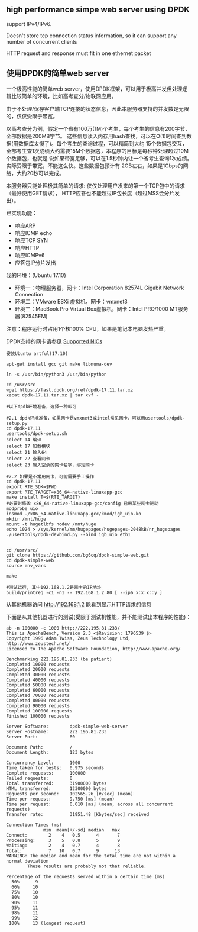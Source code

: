 ## high performance simpe web server using DPDK

support IPv4/IPv6.

Doesn't store tcp connection status information, so it can support any number of concurrent clients

HTTP request and response must fit in one ethernet packet


## 使用DPDK的简单web server

一个极高性能的简单web server，使用DPDK框架，可以用于极高并发但处理逻辑比较简单的环境，比如高考查分/物联网应用。

由于不处理/保存客户端TCP连接的状态信息，因此本服务器支持的并发数是无限的，仅仅受限于带宽。

以高考查分为例，假定一个省有100万(1M)个考生，每个考生的信息有200字节，全部数据是200MB字节。
这些信息读入内存用hash查找，可以在O(1)时间查到数据(用数据库太慢了)。每个考生的查询过程，可以精简到大约
15个数据包交互，全部考生查1次成绩大约需要15M个数据包，本程序的目标是每秒钟处理超过10M个数据包，也就是
说如果带宽足够，可以在1.5秒钟内让一个省考生查询1次成绩。实际受限于带宽，不能这么快。这些数据包预计有
2GB左右，如果是1Gbps的网络，大约20秒可以完成。

本服务器只能处理极其简单的请求: 仅仅处理用户发来的第一个TCP包中的请求（最好使用GET请求），
HTTP应答也不能超过IP包长度（超过MSS会分片发出）。

已实现功能：
* 响应ARP
* 响应ICMP echo
* 响应TCP SYN
* 响应HTTP
* 响应ICMPv6
* 应答包IP分片发出

我的环境：(Ubuntu 17.10)

* 环境一：物理服务器，网卡：Intel Corporation 82574L Gigabit Network Connection
* 环境二：VMware ESXi 虚拟机，网卡：vmxnet3
* 环境三：MacBook Pro Virtual Box虚拟机，网卡：Intel PRO/1000 MT服务器(82545EM)

注意：程序运行时占用1个核100% CPU，如果是笔记本电脑发热严重。

DPDK支持的网卡请参见 [Supported NICs](http://dpdk.org/doc/nics)

```
安装Ubuntu artful(17.10)

apt-get install gcc git make libnuma-dev

ln -s /usr/bin/python3 /usr/bin/python

cd /usr/src
wget https://fast.dpdk.org/rel/dpdk-17.11.tar.xz
xzcat dpdk-17.11.tar.xz | tar xvf -

#以下dpdk环境准备，选择一种即可

#2.1 dpdk环境准备，如果网卡是vmxnet3或intel常见网卡，可以用usertools/dpdk-setup.py
cd dpdk-17.11
usertools/dpdk-setup.sh
select 14 编译
select 17 加载模块
select 21 输入64
select 22 查看网卡
select 23 输入空余的网卡名字，绑定网卡

#2.2 如果是不常用网卡，可能需要手工操作
cd dpdk-17.11
export RTE_SDK=$PWD
export RTE_TARGET=x86_64-native-linuxapp-gcc
make install T=${RTE_TARGET}
#必要时修改 x86_64-native-linuxapp-gcc/config 启用某些网卡驱动
modprobe uio
insmod ./x86_64-native-linuxapp-gcc/kmod/igb_uio.ko
mkdir /mnt/huge
mount -t hugetlbfs nodev /mnt/huge
echo 1024 > /sys/kernel/mm/hugepages/hugepages-2048kB/nr_hugepages
./usertools/dpdk-devbind.py --bind igb_uio eth1


cd /usr/src/
git clone https://github.com/bg6cq/dpdk-simple-web.git
cd dpdk-simple-web
source env_vars

make

#测试运行, 其中192.168.1.2是网卡的IP地址
build/printreq -c1 -n1 -- 192.168.1.2 80 [ --ip6 x:x:x::y ]

```

从其他机器访问 http://192.168.1.2 能看到显示HTTP请求的信息

下面是从其他机器进行的测试(受限于测试机性能，并不能测试出本程序的性能)：

```
ab -n 100000 -c 1000 http://222.195.81.233/
This is ApacheBench, Version 2.3 <$Revision: 1796539 $>
Copyright 1996 Adam Twiss, Zeus Technology Ltd, http://www.zeustech.net/
Licensed to The Apache Software Foundation, http://www.apache.org/

Benchmarking 222.195.81.233 (be patient)
Completed 10000 requests
Completed 20000 requests
Completed 30000 requests
Completed 40000 requests
Completed 50000 requests
Completed 60000 requests
Completed 70000 requests
Completed 80000 requests
Completed 90000 requests
Completed 100000 requests
Finished 100000 requests

Server Software:        dpdk-simple-web-server
Server Hostname:        222.195.81.233
Server Port:            80

Document Path:          /
Document Length:        123 bytes

Concurrency Level:      1000
Time taken for tests:   0.975 seconds
Complete requests:      100000
Failed requests:        0
Total transferred:      31900000 bytes
HTML transferred:       12300000 bytes
Requests per second:    102565.26 [#/sec] (mean)
Time per request:       9.750 [ms] (mean)
Time per request:       0.010 [ms] (mean, across all concurrent requests)
Transfer rate:          31951.48 [Kbytes/sec] received

Connection Times (ms)
              min  mean[+/-sd] median   max
Connect:        2    4   0.5      4       7
Processing:     3    5   0.8      5       9
Waiting:        2    4   0.7      4       8
Total:          7   10   0.7      9      13
WARNING: The median and mean for the total time are not within a normal deviation
        These results are probably not that reliable.

Percentage of the requests served within a certain time (ms)
  50%      9
  66%     10
  75%     10
  80%     10
  90%     11
  95%     11
  98%     11
  99%     12
 100%     13 (longest request)
```
